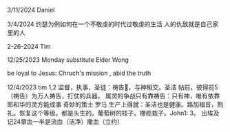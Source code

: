 3/11/2024
Daniel

3/4/2024
约瑟为例如何在一个不敬虔的时代过敬虔的生活
人的仇敌就是自己家里的人


2-26-2024
Tim

12/25/2023 Monday
substitute Elder Wong

be loyal to Jesus: Chruch's mission , abid the truth

12/4/2023
tim 1,2 监督，执事，圣徒：祷告🙏，与神相交。圣洁  帖前，彼得前5 （祷告）为万人祷告，打仗的兵器。
属灵的争战只有靠祷告：只有神，唯有依靠耶和华的灵方能成事
奇妙的策士
罗马
生产上得就：圣洁也是健康。路加福音，割礼。恢复这个等级。都是头生的。葡萄树的枝子。橄榄栽子。John1: 3。 出埃及记24章血一半是流血（洁净）撒血（立约）